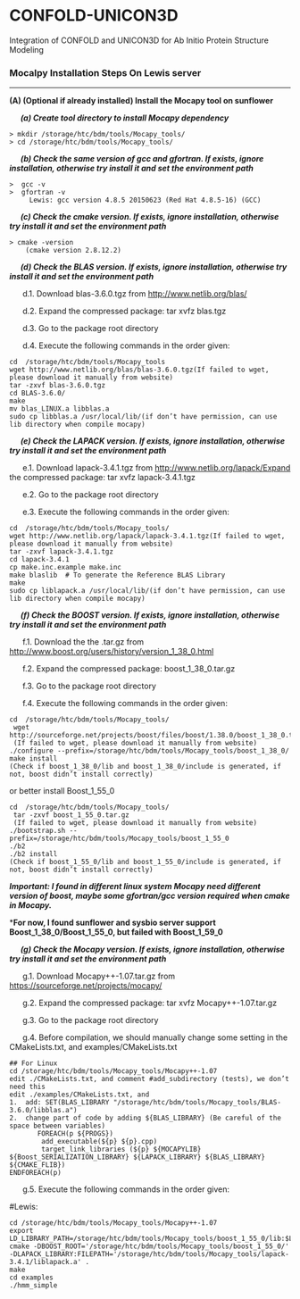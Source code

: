 # CONFOLD-UNICON3D
Integration of CONFOLD and UNICON3D for Ab Initio Protein Structure Modeling

### Mocalpy Installation Steps On Lewis server

--------------------------------------------------------------------------------------

**(A) (Optional if already installed) Install the Mocapy tool on sunflower**  

***&nbsp;&nbsp;&nbsp;&nbsp;&nbsp;&nbsp;(a) Create tool directory to install Mocapy dependency***

```
> mkdir /storage/htc/bdm/tools/Mocapy_tools/
> cd /storage/htc/bdm/tools/Mocapy_tools/
```

***&nbsp;&nbsp;&nbsp;&nbsp;&nbsp;&nbsp;(b) Check the same version of gcc and gfortran. If exists, ignore installation, otherwise try install it and set the environment path***

```
>  gcc -v
>  gfortran -v 
     Lewis: gcc version 4.8.5 20150623 (Red Hat 4.8.5-16) (GCC)
```

***&nbsp;&nbsp;&nbsp;&nbsp;&nbsp;&nbsp;(c) Check the cmake version. If exists, ignore installation, otherwise try install it and set the environment path***

```
> cmake -version
	(cmake version 2.8.12.2)
```

***&nbsp;&nbsp;&nbsp;&nbsp;&nbsp;&nbsp;(d) Check the BLAS version. If exists, ignore installation, otherwise try install it and set the environment path***

&nbsp;&nbsp;&nbsp;&nbsp;&nbsp;&nbsp;d.1.	Download blas-3.6.0.tgz from http://www.netlib.org/blas/

&nbsp;&nbsp;&nbsp;&nbsp;&nbsp;&nbsp;d.2.	Expand the compressed package: tar xvfz blas.tgz

&nbsp;&nbsp;&nbsp;&nbsp;&nbsp;&nbsp;d.3.	Go to the package root directory

&nbsp;&nbsp;&nbsp;&nbsp;&nbsp;&nbsp;d.4.	Execute the following commands in the order given:
```
cd  /storage/htc/bdm/tools/Mocapy_tools
wget http://www.netlib.org/blas/blas-3.6.0.tgz(If failed to wget, please download it manually from website)
tar -zxvf blas-3.6.0.tgz 
cd BLAS-3.6.0/
make
mv blas_LINUX.a libblas.a
sudo cp libblas.a /usr/local/lib/(if don’t have permission, can use lib directory when compile mocapy)
```

***&nbsp;&nbsp;&nbsp;&nbsp;&nbsp;&nbsp;(e) Check the LAPACK version. If exists, ignore installation, otherwise try install it and set the environment path***

&nbsp;&nbsp;&nbsp;&nbsp;&nbsp;&nbsp;e.1.	Download lapack-3.4.1.tgz from http://www.netlib.org/lapack/Expand the compressed package: tar xvfz lapack-3.4.1.tgz

&nbsp;&nbsp;&nbsp;&nbsp;&nbsp;&nbsp;e.2.	Go to the package root directory

&nbsp;&nbsp;&nbsp;&nbsp;&nbsp;&nbsp;e.3.	Execute the following commands in the order given:

```
cd  /storage/htc/bdm/tools/Mocapy_tools/
wget http://www.netlib.org/lapack/lapack-3.4.1.tgz(If failed to wget, please download it manually from website)
tar -zxvf lapack-3.4.1.tgz
cd lapack-3.4.1
cp make.inc.example make.inc
make blaslib  # To generate the Reference BLAS Library
make
sudo cp liblapack.a /usr/local/lib/(if don’t have permission, can use lib directory when compile mocapy)
```

***&nbsp;&nbsp;&nbsp;&nbsp;&nbsp;&nbsp;(f) Check the BOOST version. If exists, ignore installation, otherwise try install it and set the environment path***

&nbsp;&nbsp;&nbsp;&nbsp;&nbsp;&nbsp;f.1.	Download the the .tar.gz from http://www.boost.org/users/history/version_1_38_0.html

&nbsp;&nbsp;&nbsp;&nbsp;&nbsp;&nbsp;f.2.	Expand the compressed package: boost_1_38_0.tar.gz

&nbsp;&nbsp;&nbsp;&nbsp;&nbsp;&nbsp;f.3.	Go to the package root directory

&nbsp;&nbsp;&nbsp;&nbsp;&nbsp;&nbsp;f.4.	Execute the following commands in the order given:

```
cd  /storage/htc/bdm/tools/Mocapy_tools/
 wget http://sourceforge.net/projects/boost/files/boost/1.38.0/boost_1_38_0.tar.gz
 (If failed to wget, please download it manually from website)
./configure --prefix=/storage/htc/bdm/tools/Mocapy_tools/boost_1_38_0/
make install
(Check if boost_1_38_0/lib and boost_1_38_0/include is generated, if not, boost didn’t install correctly)
```
or better install Boost_1_55_0
```
cd  /storage/htc/bdm/tools/Mocapy_tools/
 tar -zxvf boost_1_55_0.tar.gz
 (If failed to wget, please download it manually from website)
./bootstrap.sh --prefix=/storage/htc/bdm/tools/Mocapy_tools/boost_1_55_0
./b2
./b2 install
(Check if boost_1_55_0/lib and boost_1_55_0/include is generated, if not, boost didn’t install correctly)
```
***Important: I found in different linux system Mocapy need different version of boost, maybe some gfortran/gcc version required when cmake in Mocapy.***

***For now, I found sunflower and sysbio server support Boost_1_38_0/Boost_1_55_0, but failed with Boost_1_59_0**


***&nbsp;&nbsp;&nbsp;&nbsp;&nbsp;&nbsp;(g) Check the Mocapy version. If exists, ignore installation, otherwise try install it and set the environment path***

&nbsp;&nbsp;&nbsp;&nbsp;&nbsp;&nbsp;g.1.	Download Mocapy++-1.07.tar.gz from https://sourceforge.net/projects/mocapy/

&nbsp;&nbsp;&nbsp;&nbsp;&nbsp;&nbsp;g.2.	Expand the compressed package: tar xvfz Mocapy++-1.07.tar.gz

&nbsp;&nbsp;&nbsp;&nbsp;&nbsp;&nbsp;g.3.	Go to the package root directory

&nbsp;&nbsp;&nbsp;&nbsp;&nbsp;&nbsp;g.4.	Before compilation, we should manually change some setting in the CMakeLists.txt, and examples/CMakeLists.txt


```
## For Linux
cd /storage/htc/bdm/tools/Mocapy_tools/Mocapy++-1.07
edit ./CMakeLists.txt, and comment #add_subdirectory (tests), we don’t need this
edit ./examples/CMakeLists.txt, and
1.	add: SET(BLAS_LIBRARY "/storage/htc/bdm/tools/Mocapy_tools/BLAS-3.6.0/libblas.a")
2.	change part of code by adding ${BLAS_LIBRARY} (Be careful of the space between variables)
       FOREACH(p ${PROGS})
        add_executable(${p} ${p}.cpp)
        target_link_libraries (${p} ${MOCAPYLIB} ${Boost_SERIALIZATION_LIBRARY} ${LAPACK_LIBRARY} ${BLAS_LIBRARY} ${CMAKE_FLIB})
ENDFOREACH(p)
```
       
&nbsp;&nbsp;&nbsp;&nbsp;&nbsp;&nbsp;g.5.	Execute the following commands in the order given:

#Lewis: 
```
cd /storage/htc/bdm/tools/Mocapy_tools/Mocapy++-1.07
export LD_LIBRARY_PATH=/storage/htc/bdm/tools/Mocapy_tools/boost_1_55_0/lib:$LD_LIBRARY_PATH
cmake -DBOOST_ROOT='/storage/htc/bdm/tools/Mocapy_tools/boost_1_55_0/' -DLAPACK_LIBRARY:FILEPATH='/storage/htc/bdm/tools/Mocapy_tools/lapack-3.4.1/liblapack.a' .
make
cd examples
./hmm_simple
```





